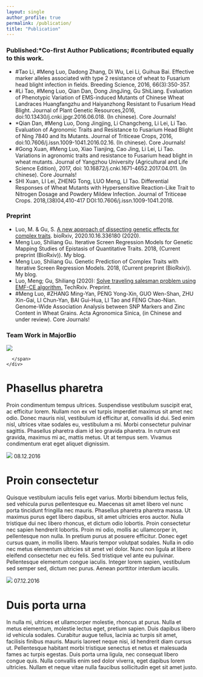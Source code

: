 ```yaml
---
layout: single
author_profile: true
permalink: /publication/
title: "Publication"
---
```

<link rel="stylesheet" href="https://czheluo.github.io/assets/css/styles.css">

### Published:*Co-ﬁrst Author Publications; #contributed equally to this work.
- #Tao Li, #Meng Luo, Dadong Zhang, Di Wu, Lei Li, Guihua Bai. Effective marker alleles associated with type 2 resistance of wheat to Fusarium head blight infection in fields. Breeding Science, 2016, 66(3):350-357.
- #Li Tao, #Meng Luo, Qian Dan, Dong JingJing, Gu ShiLiang. Evaluation of Phenotypic Variation of EMS-induced Mutants of Chinese Wheat Landraces Huangfangzhu and Haiyanzhong Resistant to Fusarium Head Blight. Journal of Plant Genetic Resources,2016, doi:10.13430/j.cnki.jpgr.2016.06.018. (In chinese). Core Journals!
- *Qian Dan, #Meng Luo, Dong Jingjing, Li Changcheng, Li Lei, Li Tao. Evaluation of Agronomic Traits and Resistance to Fusarium Head Blight of Ning 7840 and Its Mutants. Journal of Triticeae Crops, 2016, doi:10.7606/j.issn.1009-1041.2016.02.16. (In chinese). Core Journals!
- #Gong Xuan, #Meng Luo, Xiao Tianjing, Cao Jing, Li Lei, Li Tao. Variations in agronomic traits and resistance to Fusarium head blight in wheat mutants. Journal of Yangzhou University (Agricultural and Life Science Edition), 2017, doi: 10.16872/j.cnki.1671-4652.2017.04.011. (In chinese). Core Journals!
- SHI Xuan, LI Lei, ZHENG Tong, LUO Meng, LI Tao. Differential Responses of Wheat Mutants with Hypersensitive Reaction-Like Trait to Nitrogen Dosage and Powdery Mildew Infection. Journal of Triticeae Crops. 2018,(38)04,410-417 DOI:10.7606/j.issn.1009-1041.2018.

### Preprint
- Luo, M. & Gu, S. [A new approach of dissecting genetic effects for complex traits](https://www.biorxiv.org/content/10.1101/2020.10.16.336180v1). bioRxiv, 2020.10.16.336180 (2020).
- Meng Luo, Shiliang Gu. Iterative Screen Regression Models for Genetic Mapping Studies of Epistasis of Quantitative Traits. 2018, (Current preprint (BioRxiv)). My blog.
- Meng Luo, Shiliang Gu. Genetic Prediction of Complex Traits with Iterative Screen Regression Models. 2018, (Current preprint (BioRxiv)). My blog.
- Luo, Meng; Gu, Shiliang (2020): [Solve traveling salesman problem using EMF-CE algorithm.](https://doi.org/10.36227/techrxiv.13139042.v2) TechRxiv. Preprint. 
- #Meng Luo, #ZHANG Ming-Yan, PENG Yong-Xin, GUO Wen-Shan, ZHU Xin-Gai, LI Chun-Yan, BAI Gui-Hua, LI Tao and FENG Chao-Nian. Genome-Wide Association Analysis between SNP Markers and Zinc Content in Wheat Grains. Acta Agronomica Sinica, (in Chinese and under review). Core Journals!


### Team Work in MajorBio

<div class="item">
  <div class="image">
    <div>
      <img            src="https://aertslab.org/img/publications/cell_twitter_logo.jpg" />
      <span>
       
      </span>
    </div>
  </div>
  <div class="details">
    <div>
      <h1>Phasellus pharetra</h1>
      <p>Proin condimentum tempus ultrices. Suspendisse vestibulum suscipit erat, ac efficitur lorem. Nullam non ex vel turpis imperdiet maximus sit amet nec odio. Donec mauris nisl, vestibulum id efficitur at, convallis id dui. Sed enim nisl, ultrices vitae sodales eu, vestibulum a mi. Morbi consectetur pulvinar sagittis. Phasellus pharetra diam id leo gravida pharetra. In rutrum est gravida, maximus mi ac, mattis metus. Ut at tempus sem. Vivamus condimentum erat eget aliquet dignissim. </p>
    </div>
  </div>
</div>

<div class="item">
  <div class="image">
    <div>
      <img src="http://lorempixel.com/400/400/people/3/" />
      <span>
      08.12.2016
      </span>
    </div>
  </div>
  <div class="details">
    <div>
      <h1>Proin consectetur</h1>
      <p>Quisque vestibulum iaculis felis eget varius. Morbi bibendum lectus felis, sed vehicula purus pellentesque eu. Maecenas sit amet libero vel nunc porta tincidunt fringilla nec mauris. Phasellus pharetra pharetra massa. Ut maximus purus eget libero dapibus, sit amet ultricies eros auctor. Nulla tristique dui nec libero rhoncus, et dictum odio lobortis. Proin consectetur nec sapien hendrerit lobortis. Proin mi odio, mollis ac ullamcorper in, pellentesque non nulla. In pretium purus at posuere efficitur. Donec eget cursus quam, in mollis libero. Mauris tempor volutpat sodales. Nulla in odio nec metus elementum ultricies sit amet vel dolor. Nunc non ligula at libero eleifend consectetur nec eu felis. Sed tristique vel ante eu pulvinar. Pellentesque elementum congue iaculis. Integer lorem sapien, vestibulum sed semper sed, dictum nec purus. Aenean porttitor interdum iaculis. </p>
    </div>
  </div>
</div>

<div class="item">
  <div class="image">
    <div>
      <img src="http://lorempixel.com/400/400/people/8/" />
      <span>
      07.12.2016
      </span>
    </div>
  </div>
  <div class="details">
    <div>
      <h1>Duis porta urna</h1>
      <p>In nulla mi, ultrices et ullamcorper molestie, rhoncus at purus. Nulla et metus elementum, molestie lectus eget, pretium sapien. Duis dapibus libero id vehicula sodales. Curabitur augue tellus, lacinia ac turpis sit amet, facilisis finibus mauris. Mauris laoreet neque nisi, id hendrerit diam cursus ut. Pellentesque habitant morbi tristique senectus et netus et malesuada fames ac turpis egestas. Duis porta urna ligula, nec consequat libero congue quis. Nulla convallis enim sed dolor viverra, eget dapibus lorem ultricies. Nullam et neque vitae nulla faucibus sollicitudin eget sit amet justo.</p>
    </div>
  </div>
</div>
